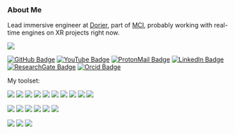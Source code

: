 <!-- ### Hi there 👋 ![visitors](https://visitor-badge.glitch.me/badge?page_id=FilipePires98) -->
### About Me
Lead immersive engineer at [Dorier](https://dorier-group.com/), part of [MCI](https://www.mci-group.com/), probably working with real-time engines on XR projects right now.

![](https://rmkcdn.successfactors.com/d9f92b7c/b75195d2-0843-4985-a658-0.jpg)

[![GitHub Badge](https://img.shields.io/badge/-GitHub-c14438?style=plastic-square&logo=github&logoColor=white&color=181717)](https://github.com/FilipePires98)
[![YouTube Badge](https://img.shields.io/badge/-YouTube-c14438?style=plastic-square&logo=youtube&logoColor=white&color=B31217)](https://www.youtube.com/channel/UC9cXLrf_Jf7mpI11ESGteuQ)
[![ProtonMail Badge](https://img.shields.io/badge/-ProtonMail-c14438?style=plastic-square&logo=Protonmail&logoColor=white&link=mailto:fsnap@protonmail.com&color=263163)](mailto:nzioulis@gmail.com)
[![LinkedIn Badge](https://img.shields.io/badge/-LinkedIn-c14438?style=plastic-square&logo=linkedin&logoColor=white&color=0077B5)](https://www.linkedin.com/in/filipepires98/)
[![ResearchGate Badge](https://img.shields.io/badge/-ResearchGate-c14438?style=plastic-square&logo=researchgate&logoColor=white&color=00CCBB)](https://www.researchgate.net/profile/Filipe-Pires)
[![Orcid Badge](https://img.shields.io/badge/-Orcid-c14438?style=plastic-square&logo=orcid&logoColor=white&color=A6CE39)](https://orcid.org/0000-0003-2919-557X)
<!-- Icons available here: https://simpleicons.org/ -->

<!-- ![Github Stats](https://github-readme-stats.vercel.app/api?username=FilipePires98&count_private=true&show_icons=true&theme=prussian) -->
<!-- [![Top Langs](https://github-readme-stats.vercel.app/api/top-langs/?username=FilipePires98&theme=prussian&langs_count=2)](https://github.com/FilipePires98) -->

My toolset:

<!--![](https://img.shields.io/badge/Code-C++-informational?style=flat&logo=cplusplus&logoColor=white&color=172f45) -->
![](https://img.shields.io/badge/C++-informational?style=flat&logo=cplusplus&logoColor=white&color=172f45)
![](https://img.shields.io/badge/C%20Sharp-informational?style=flat&logo=c-sharp&logoColor=white&color=172f45)
![](https://img.shields.io/badge/Javascript-informational?style=flat&logo=javascript&logoColor=white&color=172f45)
![](https://img.shields.io/badge/Python-informational?style=flat&logo=python&logoColor=white&color=172f45)
![](https://img.shields.io/badge/DirectX-informational?style=flat&logo=nutanix&logoColor=white&color=172f45)
![](https://img.shields.io/badge/Vulkan-informational?style=flat&logo=vulkan&logoColor=white&color=172f45)
![](https://img.shields.io/badge/OpenGL-informational?style=flat&logo=opengl&logoColor=white&color=172f45)
![](https://img.shields.io/badge/WebGL-informational?style=flat&logo=webgl&logoColor=white&color=172f45)
![](https://img.shields.io/badge/Git-informational?style=flat&logo=git&logoColor=white&color=172f45)
![](https://img.shields.io/badge/Perforce-informational?style=flat&logo=perforce&logoColor=white&color=172f45)
<!--![](https://img.shields.io/badge/Jira-informational?style=flat&logo=jira&logoColor=white&color=172f45)
![](https://img.shields.io/badge/Visual%20Studio-informational?style=flat&logo=visual-studio&logoColor=white&color=172f45)
![](https://img.shields.io/badge/XCode-informational?style=flat&logo=xcode&logoColor=white&color=172f45) -->

![](https://img.shields.io/badge/Unreal-informational?style=flat&logo=unreal-engine&logoColor=white&color=172f45)
![](https://img.shields.io/badge/Unity-informational?style=flat&logo=unity&logoColor=white&color=172f45)
![](https://img.shields.io/badge/Adobe%20Suite-informational?style=flat&logo=adobe&logoColor=white&color=172f45)
![](https://img.shields.io/badge/DaVinci%20Resolve-informational?style=flat&logo=davinci-resolve&logoColor=white&color=172f45)
![](https://img.shields.io/badge/Blender-informational?style=flat&logo=blender&logoColor=white&color=172f45)
![](https://img.shields.io/badge/SideFX%20Houdini-informational?style=flat&logo=houdini&logoColor=white&color=172f45)
<!-- ![](https://img.shields.io/badge/Wonderland-informational?style=flat&logo=wish&logoColor=white&color=172f45) -->
<!-- ![](https://img.shields.io/badge/VFX-TouchDesigner-informational?style=flat&logo=cloudsmith&logoColor=white&color=172f45) -->

![](https://img.shields.io/badge/Video-GoPro-informational?style=flat&logo=piwigo&logoColor=white&color=172f45)
![](https://img.shields.io/badge/Photography-Pentax-informational?style=flat&logo=pixabay&logoColor=white&color=172f45)
![](https://img.shields.io/badge/Photography-Canon-informational?style=flat&logo=pixabay&logoColor=white&color=172f45)

<!--
![](https://img.shields.io/badge/OS-Windows-informational?style=flat&logo=windows&logoColor=white&color=172f45)
![](https://img.shields.io/badge/OS-Ubuntu-informational?style=flat&logo=ubuntu&logoColor=white&color=172f45)
-->

<!--
### Some projects I've been working on:
[![ReadMe Card](https://github-readme-stats.vercel.app/api/pin/?username=FilipePires98&repo=BusinessCard&title_color=ffffff&text_color=c9cacc&icon_color=2bbc8a&bg_color=1d1f21)](https://github.com/FilipePires98/BusinessCard)
-->
